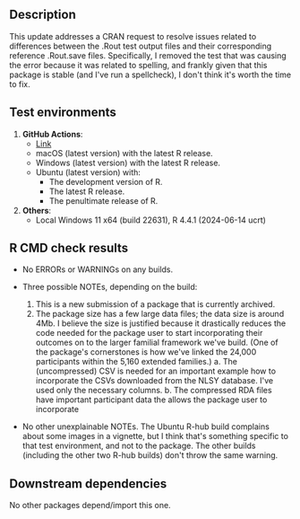 Description
-----------------------------------------------

This update addresses a CRAN request to resolve issues related to differences between the .Rout test output files and their corresponding reference .Rout.save files. 
Specifically, I removed the test that was causing the error because it was related to spelling, and frankly given that this package is stable (and I've run a spellcheck), I don't think it's worth the time to fix. 


Test environments
-----------------------------------------------

1. **GitHub Actions**:  
    - [Link](https://github.com/nlsy-links/NlsyLinks/actions/runs/11221026211/)
    - macOS (latest version) with the latest R release.
    - Windows (latest version) with the latest R release.
    - Ubuntu (latest version) with:
        - The development version of R.
        - The latest R release.
        - The penultimate release of R.
2. **Others**:
    - Local Windows 11 x64 (build 22631), R 4.4.1 (2024-06-14 ucrt)

R CMD check results
-----------------------------------------------

* No ERRORs or WARNINGs on any builds.

* Three possible NOTEs, depending on the build:
    1. This is a new submission of a package that is currently archived.
    2. The package size has a few large data files; the data size is around 4Mb.  I believe the size is justified because it drastically reduces the code needed for the package user to start incorporating their outcomes on to the larger familial framework we've build.  (One of the package's cornerstones is how we've linked the 24,000 participants within the 5,160 extended families.)
        a. The (uncompressed) CSV is needed for an important example how to incorporate the CSVs downloaded from the NLSY database.  I've used only the necessary columns.
        b. The compressed RDA files have important participant data the allows the package user to incorporate

* No other unexplainable NOTEs.  The Ubuntu R-hub build complains about some images in a vignette, but I think that's something specific to that test environment, and not to the package.  The other builds (including the other two R-hub builds) don't throw the same warning.

Downstream dependencies
-----------------------------------------------
No other packages depend/import this one.
